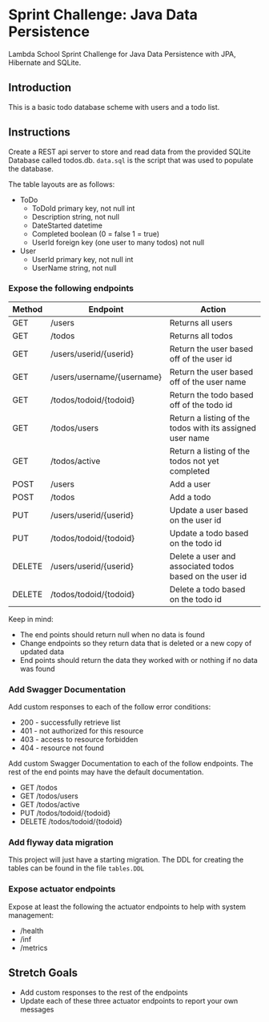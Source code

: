 # Sprint Challenge: Java Data Persistence

Lambda School Sprint Challenge for Java Data Persistence with JPA, Hibernate and SQLite.

## Introduction

This is a basic todo database scheme with users and a todo list.

## Instructions

Create a REST api server to store and read data from the provided SQLite Database called todos.db. `data.sql` is the script 
that was used to populate the database.

The table layouts are as follows:

- ToDo
    - ToDoId primary key, not null int
    - Description string, not null
    - DateStarted datetime
    - Completed boolean (0 = false 1 = true)
    - UserId foreign key (one user to many todos) not null
- User
    - UserId primary key, not null int
    - UserName string, not null

### Expose the following endpoints

| Method    | Endpoint                  | Action                                                    |
| --------- | ------------------------- | --------------------------------------------------------- |
| GET       | /users                    | Returns all users                                         |
| GET       | /todos                    | Returns all todos                                         |
| GET       | /users/userid/{userid}    | Return the user based off of the user id                  |
| GET       | /users/username/{username}| Return the user based off of the user name                |
| GET       | /todos/todoid/{todoid}    | Return the todo based off of the todo id                  |
| GET       | /todos/users              | Return a listing of the todos with its assigned user name |
| GET       | /todos/active             | Return a listing of the todos not yet completed           |
| POST      | /users                    | Add a user                                                |
| POST      | /todos                    | Add a todo                                                |
| PUT       | /users/userid/{userid}    | Update a user based on the user id                        |
| PUT       | /todos/todoid/{todoid}    | Update a todo based on the todo id                        |
| DELETE    | /users/userid/{userid}    | Delete a user and associated todos based on the user id   |
| DELETE    | /todos/todoid/{todoid}    | Delete a todo based on the todo id                        |

Keep in mind:

- The end points should return null when no data is found
- Change endpoints so they return data that is deleted or a new copy of updated data
- End points should return the data they worked with or nothing if no data was found

### Add Swagger Documentation

Add custom responses to each of the follow error conditions:

- 200 - successfully retrieve list
- 401 - not authorized for this resource
- 403 - access to resource forbidden
- 404 - resource not found

Add custom Swagger Documentation to each of the follow endpoints. The rest of the end points may have the default 
documentation.

- GET /todos
- GET /todos/users
- GET /todos/active
- PUT /todos/todoid/{todoid}
- DELETE /todos/todoid/{todoid}

### Add flyway data migration

This project will just have a starting migration. The DDL for creating the tables can be found in the file `tables.DDL`

### Expose actuator endpoints

Expose at least the following the actuator endpoints to help with system management:

- /health
- /inf
- /metrics

## Stretch Goals

- Add custom responses to the rest of the endpoints
- Update each of these three actuator endpoints to report your own messages
